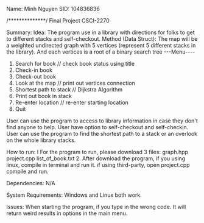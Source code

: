 Name: Minh Nguyen
SID: 104836836

/**************/
Final Project CSCI-2270

Summary:
Idea: The program use in a library with directions for folks to get to different stacks and self-checkout.
Method (Data Struct): The map will be a weighted undirected graph with 5 vertices (represent 5 different stacks in the library). And each vertices is a root of a binary search tree
---Menu----
1. Search for book // check book status using title
2. Check-in book 
3. Check-out book 
4. Look at the map // print out vertices connection
5. Shortest path to stack // Dijkstra Algorithm
6. Print out book in stack
7. Re-enter location // re-enter starting location
8. Quit

User can use the program to access to library information in case they don't find anyone to help. User have option to self-checkout and self-checkin.
User can use the program to find the shortest path to a stack or an overlook on the whole library stacks.

How to run:
I For the program to run, please download 3 files: graph.hpp project.cpp list_of_book.txt
2. After download the program, if you using linux, compile in terminal and run it.
if using third-party, open project.cpp compile and run.

Dependencies:
N/A

System Requirements:
Windows and Linux both work.

Issues:
When starting the program, if you type in the wrong code. It will return weird results in options in the main menu.
